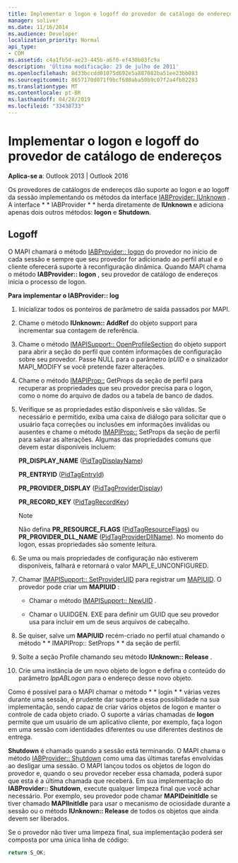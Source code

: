 ```yaml
---
title: Implementar o logon e logoff do provedor de catálogo de endereços
manager: soliver
ms.date: 11/16/2014
ms.audience: Developer
localization_priority: Normal
api_type:
- COM
ms.assetid: c4a1fb5d-ae23-445b-a6f0-ef430b03fc9a
description: 'Última modificação: 23 de julho de 2011'
ms.openlocfilehash: 8d33bccdd01075d692e5a887082ba51ee23bb083
ms.sourcegitcommit: 8657170d071f9bcf680aba50b9c07f2a4fb82283
ms.translationtype: MT
ms.contentlocale: pt-BR
ms.lasthandoff: 04/28/2019
ms.locfileid: "33438733"
---
```

# <a name="implementing-address-book-provider-logon-and-logoff"></a>Implementar o logon e logoff do provedor de catálogo de endereços

**Aplica-se a**: Outlook 2013 | Outlook 2016 
  
Os provedores de catálogos de endereços dão suporte ao logon e ao logoff da sessão implementando os métodos da interface [IABProvider: IUnknown](iabprovideriunknown.md) . A interface * * IABProvider * * herda diretamente de **IUnknown** e adiciona apenas dois outros métodos: **logon** e **Shutdown**. 
  
## <a name="logoff"></a>Logoff

O MAPI chamará o método [IABProvider:: logon](iabprovider-logon.md) do provedor no início de cada sessão e sempre que seu provedor for adicionado ao perfil atual e o cliente oferecerá suporte à reconfiguração dinâmica. Quando MAPI chama o método **IABProvider:: logon** , seu provedor de catálogo de endereços inicia o processo de logon. 
  
**Para implementar o IABProvider:: log**
  
1. Inicializar todos os ponteiros de parâmetro de saída passados por MAPI. 
    
2. Chame o método **IUnknown:: AddRef** do objeto support para incrementar sua contagem de referência. 
    
3. Chame o método [IMAPISupport:: OpenProfileSection](imapisupport-openprofilesection.md) do objeto support para abrir a seção do perfil que contém informações de configuração sobre seu provedor. Passe NULL para o parâmetro _lpUID_ e o sinalizador MAPI_MODIFY se você pretende fazer alterações. 
    
4. Chame o método [IMAPIProp::](imapiprop-getprops.md) GetProps da seção de perfil para recuperar as propriedades que seu provedor precisa para o logon, como o nome do arquivo de dados ou a tabela de banco de dados. 
    
5. Verifique se as propriedades estão disponíveis e são válidas. Se necessário e permitido, exiba uma caixa de diálogo para solicitar que o usuário faça correções ou inclusões em informações inválidas ou ausentes e chame o método [IMAPIProp::](imapiprop-setprops.md) SetProps da seção de perfil para salvar as alterações. Algumas das propriedades comuns que devem estar disponíveis incluem: 
    
   **PR_DISPLAY_NAME** ([PidTagDisplayName](pidtagdisplayname-canonical-property.md))
    
   **PR_ENTRYID** ([PidTagEntryId](pidtagentryid-canonical-property.md))
    
   **PR_PROVIDER_DISPLAY** ([PidTagProviderDisplay](pidtagproviderdisplay-canonical-property.md))
    
   **PR_RECORD_KEY** ([PidTagRecordKey](pidtagrecordkey-canonical-property.md))
    
   > [!NOTE]
   > Não defina **PR_RESOURCE_FLAGS** ([PidTagResourceFlags](pidtagresourceflags-canonical-property.md)) ou **PR_PROVIDER_DLL_NAME** ([PidTagProviderDllName](pidtagproviderdllname-canonical-property.md)). No momento do logon, essas propriedades são somente leitura. 
  
6. Se uma ou mais propriedades de configuração não estiverem disponíveis, falhará e retornará o valor MAPI_E_UNCONFIGURED.
    
7. Chamar [IMAPISupport:: SetProviderUID](imapisupport-setprovideruid.md) para registrar um [MAPIUID](mapiuid.md). O provedor pode criar um **MAPIUID** : 
    
   - Chamar o método [IMAPISupport:: NewUID](imapisupport-newuid.md) . 
    
   - Chamar o UUIDGEN. EXE para definir um GUID que seu provedor usa para incluir em um de seus arquivos de cabeçalho.
    
8. Se quiser, salve um **MAPIUID** recém-criado no perfil atual chamando o método * * IMAPIProp:: SetProps * * da seção de perfil. 
    
9. Solte a seção Profile chamando seu método **IUnknown:: Release** . 
    
10. Crie uma instância de um novo objeto de logon e defina o conteúdo do parâmetro _lppABLogon_ para o endereço desse novo objeto. 
    
Como é possível para o MAPI chamar o método * * login * * várias vezes durante uma sessão, é prudente dar suporte a essa possibilidade na sua implementação, sendo capaz de criar vários objetos de logon e manter o controle de cada objeto criado. O suporte a várias chamadas de **logon** permite que um usuário de um aplicativo cliente, por exemplo, faça logon em uma sessão com identidades diferentes ou use diferentes destinos de entrega. 
  
**Shutdown** é chamado quando a sessão está terminando. O MAPI chama o método [IABProvider:: Shutdown](iabprovider-shutdown.md) como uma das últimas tarefas envolvidas ao desligar uma sessão. O MAPI lançou todos os objetos de logon do provedor e, quando o seu provedor receber essa chamada, poderá supor que esta é a última chamada que receberá. Em sua implementação do **IABProvider:: Shutdown**, execute qualquer limpeza final que você achar necessário. Por exemplo, seu provedor pode chamar **MAPIDeinitIdle** se tiver chamado **MAPIInitIdle** para usar o mecanismo de ociosidade durante a sessão ou o método **IUnknown:: Release** de todos os objetos que ainda devem ser liberados. 
  
Se o provedor não tiver uma limpeza final, sua implementação poderá ser composta por uma única linha de código: 
  
```cpp
return S_OK;

```


